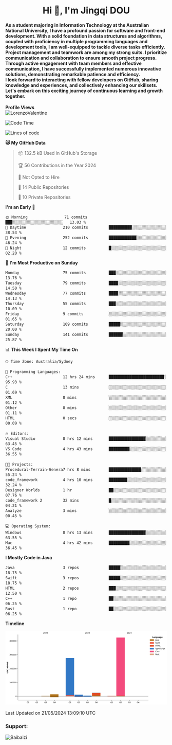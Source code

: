 <h1 align="center">Hi 👋, I'm Jingqi DOU</h1>
<h4 align="left">
As a student majoring in Information Technology at the Australian National University, I have a profound passion for software and front-end development. With a solid foundation in data structures and algorithms, coupled with proficiency in multiple programming languages and development tools, I am well-equipped to tackle diverse tasks efficiently. <br>
Project management and teamwork are among my strong suits. I prioritize communication and collaboration to ensure smooth project progress. Through active engagement with team members and effective communication, I have successfully implemented numerous innovative solutions, demonstrating remarkable patience and efficiency.<br>
I look forward to interacting with fellow developers on GitHub, sharing knowledge and experiences, and collectively enhancing our skillsets. Let's embark on this exciting journey of continuous learning and growth together.
</h4>

**Profile Views**<br>
<img src="https://count.getloli.com/get/@:name" alt="LorenzoValentine" />

<!--START_SECTION:waka-->
![Code Time](http://img.shields.io/badge/Code%20Time-777%20hrs%2047%20mins-blue)

![Lines of code](https://img.shields.io/badge/From%20Hello%20World%20I%27ve%20Written-754.6%20thousand%20lines%20of%20code-blue)

**🐱 My GitHub Data** 

> 📦 132.5 kB Used in GitHub's Storage 
 > 
> 🏆 56 Contributions in the Year 2024
 > 
> 🚫 Not Opted to Hire
 > 
> 📜 14 Public Repositories 
 > 
> 🔑 10 Private Repositories 
 > 
**I'm an Early 🐤** 

```text
🌞 Morning                71 commits          ███░░░░░░░░░░░░░░░░░░░░░░   13.03 % 
🌆 Daytime                210 commits         ██████████░░░░░░░░░░░░░░░   38.53 % 
🌃 Evening                252 commits         ████████████░░░░░░░░░░░░░   46.24 % 
🌙 Night                  12 commits          █░░░░░░░░░░░░░░░░░░░░░░░░   02.20 % 
```
📅 **I'm Most Productive on Sunday** 

```text
Monday                   75 commits          ███░░░░░░░░░░░░░░░░░░░░░░   13.76 % 
Tuesday                  79 commits          ████░░░░░░░░░░░░░░░░░░░░░   14.50 % 
Wednesday                77 commits          ████░░░░░░░░░░░░░░░░░░░░░   14.13 % 
Thursday                 55 commits          ███░░░░░░░░░░░░░░░░░░░░░░   10.09 % 
Friday                   9 commits           ░░░░░░░░░░░░░░░░░░░░░░░░░   01.65 % 
Saturday                 109 commits         █████░░░░░░░░░░░░░░░░░░░░   20.00 % 
Sunday                   141 commits         ██████░░░░░░░░░░░░░░░░░░░   25.87 % 
```


📊 **This Week I Spent My Time On** 

```text
🕑︎ Time Zone: Australia/Sydney

💬 Programming Languages: 
C++                      12 hrs 24 mins      ████████████████████████░   95.93 % 
C                        13 mins             ░░░░░░░░░░░░░░░░░░░░░░░░░   01.69 % 
XML                      8 mins              ░░░░░░░░░░░░░░░░░░░░░░░░░   01.12 % 
Other                    8 mins              ░░░░░░░░░░░░░░░░░░░░░░░░░   01.11 % 
HTML                     0 secs              ░░░░░░░░░░░░░░░░░░░░░░░░░   00.09 % 

🔥 Editors: 
Visual Studio            8 hrs 12 mins       ████████████████░░░░░░░░░   63.45 % 
VS Code                  4 hrs 43 mins       █████████░░░░░░░░░░░░░░░░   36.55 % 

🐱‍💻 Projects: 
Procedural-Terrain-Genera7 hrs 8 mins        ██████████████░░░░░░░░░░░   55.24 % 
code_framework           4 hrs 10 mins       ████████░░░░░░░░░░░░░░░░░   32.24 % 
Designer Worlds          1 hr                ██░░░░░░░░░░░░░░░░░░░░░░░   07.76 % 
code_framework 2         32 mins             █░░░░░░░░░░░░░░░░░░░░░░░░   04.21 % 
Analyze                  3 mins              ░░░░░░░░░░░░░░░░░░░░░░░░░   00.45 % 

💻 Operating System: 
Windows                  8 hrs 13 mins       ████████████████░░░░░░░░░   63.55 % 
Mac                      4 hrs 42 mins       █████████░░░░░░░░░░░░░░░░   36.45 % 
```

**I Mostly Code in Java** 

```text
Java                     3 repos             █████░░░░░░░░░░░░░░░░░░░░   18.75 % 
Swift                    3 repos             █████░░░░░░░░░░░░░░░░░░░░   18.75 % 
HTML                     2 repos             ███░░░░░░░░░░░░░░░░░░░░░░   12.50 % 
C++                      1 repo              ██░░░░░░░░░░░░░░░░░░░░░░░   06.25 % 
Rust                     1 repo              ██░░░░░░░░░░░░░░░░░░░░░░░   06.25 % 
```



**Timeline**

![Lines of Code chart](https://raw.githubusercontent.com/LorenzoValentine/LorenzoValentine/main/assets/bar_graph.png)


 Last Updated on 21/05/2024 13:09:10 UTC
<!--END_SECTION:waka-->

<!-- [![willianrod's wakatime stats](https://github-readme-stats.vercel.app/api/wakatime?username=lorenzoval2050)](https://github.com/anuraghazra/github-readme-stats) -->


<h3 align="left">Support:</h3>
<p><a href="https://www.buymeacoffee.com/Baibaizi"> <img align="left" src="https://cdn.buymeacoffee.com/buttons/v2/default-yellow.png" height="50" width="210" alt="Baibaizi" /></a></p><br><br>
